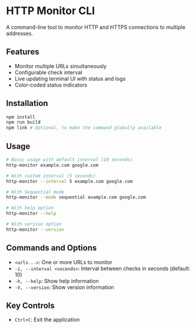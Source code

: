 # HTTP Monitor CLI

A command-line tool to monitor HTTP and HTTPS connections to multiple addresses.

## Features

- Monitor multiple URLs simultaneously
- Configurable check interval
- Live updating terminal UI with status and logs
- Color-coded status indicators

## Installation

```bash
npm install
npm run build
npm link # Optional, to make the command globally available
```

## Usage

```bash
# Basic usage with default interval (10 seconds)
http-monitor example.com google.com

# With custom interval (5 seconds)
http-monitor --interval 5 example.com google.com

# With Sequential mode
http-monitor --mode sequential example.com google.com

# With help option
http-monitor --help

# With version option
http-monitor --version
```

## Commands and Options

- `<urls...>`: One or more URLs to monitor
- `-i, --interval <seconds>`: Interval between checks in seconds (default: 10)
- `-h, --help`: Show help information
- `-V, --version`: Show version information

## Key Controls

- `Ctrl+C`: Exit the application
